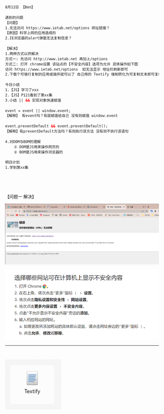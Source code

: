 ```html
8月12日 【Ben】

遇到的问题
【问题】
1.无法访问 https://www.ietab.net/options 网址链接？
【原因】科学上网的应用造成的
2.IE浏览器的alert弹窗无法复制信息？

【解决】
1.两种方式以供解决
方式一: 先访问 http://www.ietab.net 再加上/options
方式二: 打开 chrome设置 该站点的【不安全内容】选项为允许 具体操作如下图
访问 https://www.ietab.net/options  如无法显示 地址栏刷新即可
2.下载个可强行复制的应用或插件就可以了 自己用的 Textify 强制转化为可复制文本即可复制粘贴

今日小结
1.【JS】学习了xxx
2.【JS】P121看到了第xx集
3.小结 || && 实现对象快速赋值

event = event || window.event; 
【解释】 有event吗？有就赋值给自己 没有则赋值 window.event

event.preventDefault && event.preventDefault();
【解释】有preventDefault方法吗？有则执行该方法 没有则不执行该语句

4.对DOM与BOM的理解
    ① DOM是JS用来操作网页的
    ② BOM是JS用来操作浏览器的

明日计划
1.学到第xx集
```

​	

​	

【问题一 解决】

![image-20220812155544859](8月12日.assets/image-20220812155544859.png)

![image-20220812160537807](8月12日.assets/image-20220812160537807.png)

---

​	

![image-20220812170726275](8月12日.assets/image-20220812170726275.png)